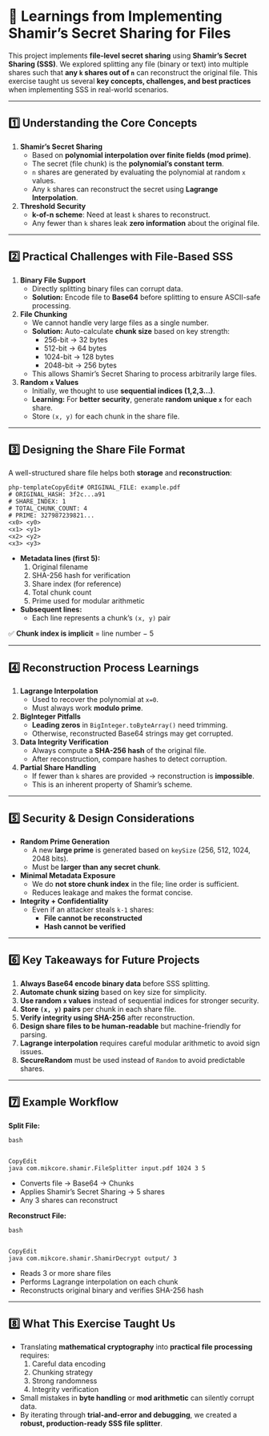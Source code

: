 # 📘 Learnings from Implementing Shamir’s Secret Sharing for Files

This project implements **file-level secret sharing** using **Shamir’s Secret Sharing (SSS)**. We explored splitting any file (binary or text) into multiple shares such that **any `k` shares out of `n`** can reconstruct the original file. This exercise taught us several **key concepts, challenges, and best practices** when implementing SSS in real-world scenarios.

------

## **1️⃣ Understanding the Core Concepts**

1. **Shamir’s Secret Sharing**
   - Based on **polynomial interpolation over finite fields (mod prime)**.
   - The secret (file chunk) is the **polynomial’s constant term**.
   - `n` shares are generated by evaluating the polynomial at random `x` values.
   - Any `k` shares can reconstruct the secret using **Lagrange Interpolation**.
2. **Threshold Security**
   - **k-of-n scheme**: Need at least `k` shares to reconstruct.
   - Any fewer than `k` shares leak **zero information** about the original file.

------

## **2️⃣ Practical Challenges with File-Based SSS**

1. **Binary File Support**
   - Directly splitting binary files can corrupt data.
   - **Solution:** Encode file to **Base64** before splitting to ensure ASCII-safe processing.
2. **File Chunking**
   - We cannot handle very large files as a single number.
   - **Solution:** Auto-calculate **chunk size** based on key strength:
     - 256-bit → 32 bytes
     - 512-bit → 64 bytes
     - 1024-bit → 128 bytes
     - 2048-bit → 256 bytes
   - This allows Shamir’s Secret Sharing to process arbitrarily large files.
3. **Random `x` Values**
   - Initially, we thought to use **sequential indices (1,2,3…)**.
   - **Learning:** For **better security**, generate **random unique `x`** for each share.
   - Store `(x, y)` for each chunk in the share file.

------

## **3️⃣ Designing the Share File Format**

A well-structured share file helps both **storage** and **reconstruction**:

```
php-templateCopyEdit# ORIGINAL_FILE: example.pdf
# ORIGINAL_HASH: 3f2c...a91
# SHARE_INDEX: 1
# TOTAL_CHUNK_COUNT: 4
# PRIME: 327987239821...
<x0> <y0>
<x1> <y1>
<x2> <y2>
<x3> <y3>
```

- **Metadata lines (first 5):**
  1. Original filename
  2. SHA-256 hash for verification
  3. Share index (for reference)
  4. Total chunk count
  5. Prime used for modular arithmetic
- **Subsequent lines:**
  - Each line represents a chunk’s `(x, y)` pair

✅ **Chunk index is implicit** = line number − 5

------

## **4️⃣ Reconstruction Process Learnings**

1. **Lagrange Interpolation**
   - Used to recover the polynomial at `x=0`.
   - Must always work **modulo prime**.
2. **BigInteger Pitfalls**
   - **Leading zeros** in `BigInteger.toByteArray()` need trimming.
   - Otherwise, reconstructed Base64 strings may get corrupted.
3. **Data Integrity Verification**
   - Always compute a **SHA-256 hash** of the original file.
   - After reconstruction, compare hashes to detect corruption.
4. **Partial Share Handling**
   - If fewer than `k` shares are provided → reconstruction is **impossible**.
   - This is an inherent property of Shamir’s scheme.

------

## **5️⃣ Security & Design Considerations**

- **Random Prime Generation**
  - A new **large prime** is generated based on `keySize` (256, 512, 1024, 2048 bits).
  - Must be **larger than any secret chunk**.
- **Minimal Metadata Exposure**
  - We do **not store chunk index** in the file; line order is sufficient.
  - Reduces leakage and makes the format concise.
- **Integrity + Confidentiality**
  - Even if an attacker steals `k-1` shares:
    - **File cannot be reconstructed**
    - **Hash cannot be verified**

------

## **6️⃣ Key Takeaways for Future Projects**

1. **Always Base64 encode binary data** before SSS splitting.
2. **Automate chunk sizing** based on key size for simplicity.
3. **Use random `x` values** instead of sequential indices for stronger security.
4. **Store `(x, y)` pairs** per chunk in each share file.
5. **Verify integrity using SHA-256** after reconstruction.
6. **Design share files to be human-readable** but machine-friendly for parsing.
7. **Lagrange interpolation** requires careful modular arithmetic to avoid sign issues.
8. **SecureRandom** must be used instead of `Random` to avoid predictable shares.

------

## **7️⃣ Example Workflow**

**Split File:**

```
bash


CopyEdit
java com.mikcore.shamir.FileSplitter input.pdf 1024 3 5
```

- Converts file → Base64 → Chunks
- Applies Shamir’s Secret Sharing → 5 shares
- Any 3 shares can reconstruct

**Reconstruct File:**

```
bash


CopyEdit
java com.mikcore.shamir.ShamirDecrypt output/ 3
```

- Reads 3 or more share files
- Performs Lagrange interpolation on each chunk
- Reconstructs original binary and verifies SHA-256 hash

------

## **8️⃣ What This Exercise Taught Us**

- Translating **mathematical cryptography** into **practical file processing** requires:
  1. Careful data encoding
  2. Chunking strategy
  3. Strong randomness
  4. Integrity verification
- Small mistakes in **byte handling** or **mod arithmetic** can silently corrupt data.
- By iterating through **trial-and-error and debugging**, we created a **robust, production-ready SSS file splitter**.